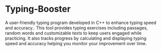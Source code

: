 # Typing-Booster
 A user-friendly typing program developed in C++ to enhance typing speed and accuracy.. This tool provides typing exercises including passages, random words and  customizable texts to keep users engaged while practicing. It also tracks progress by calculating and displaying typing speed and accuracy helping you monitor your improvement over time.

